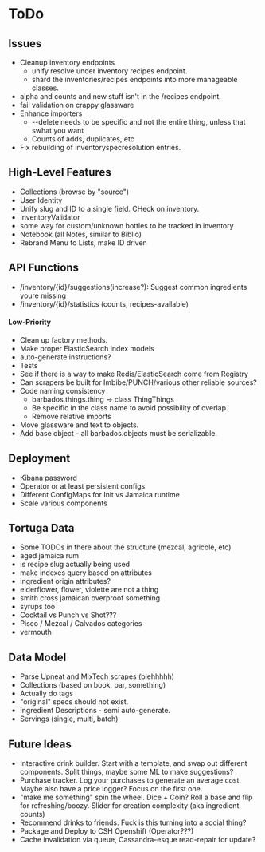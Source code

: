 ToDo
====

Issues
------
* Cleanup inventory endpoints
  * unify resolve under inventory recipes endpoint.
  * shard the inventories/recipes endpoints into more manageable classes.
* alpha and counts and new stuff isn't in the /recipes endpoint.
* fail validation on crappy glassware
* Enhance importers
  * --delete needs to be specific and not the entire thing, unless that swhat you want
  * Counts of adds, duplicates, etc
* Fix rebuilding of inventoryspecresolution entries.

High-Level Features
-------------------
* Collections (browse by "source")
* User Identity
* Unify slug and ID to a single field. CHeck on inventory.
* InventoryValidator
* some way for custom/unknown bottles to be tracked in inventory
* Notebook (all Notes, similar to Biblio)
* Rebrand Menu to Lists, make ID driven

API Functions
-------------
* /inventory/{id}/suggestions(increase?): Suggest common ingredients youre missing
* /inventory/{id}/statistics (counts, recipes-available)

#### Low-Priority
* Clean up factory methods.
* Make proper ElasticSearch index models
* auto-generate instructions?
* Tests 
* See if there is a way to make Redis/ElasticSearch come from Registry
* Can scrapers be built for Imbibe/PUNCH/various other reliable sources?
* Code naming consistency
  * barbados.things.thing -> class ThingThings
  * Be specific in the class name to avoid possibility of overlap.
  * Remove relative imports
* Move glassware and text to objects.
* Add base object - all barbados.objects must be serializable.

Deployment
----------
* Kibana password
* Operator or at least persistent configs
* Different ConfigMaps for Init vs Jamaica runtime
* Scale various components

Tortuga Data
------------
* Some TODOs in there about the structure (mezcal, agricole, etc)
* aged jamaica rum 
* is recipe slug actually being used
* make indexes query based on attributes
* ingredient origin attributes?
* elderflower, flower, violette are not a thing
* smith cross jamaican overproof something
* syrups too
* Cocktail vs Punch vs Shot???
* Pisco / Mezcal / Calvados categories
* vermouth

Data Model
----------
* Parse Upneat and MixTech scrapes (blehhhhh)
* Collections (based on book, bar, something)
* Actually do tags
* "original" specs should not exist.
* Ingredient Descriptions - semi auto-generate.
* Servings (single, multi, batch)

Future Ideas
------------
* Interactive drink builder. Start with a template, and swap out different
  components. Split things, maybe some ML to make suggestions?
* Purchase tracker. Log your purchases to generate an average cost. Maybe
  also have a price logger? Focus on the first one.
* "make me something" spin the wheel. Dice + Coin? Roll a base and 
  flip for refreshing/boozy. Slider for creation complexity (aka ingredient counts)
* Recommend drinks to friends. Fuck is this turning into a social thing?
* Package and Deploy to CSH Openshift (Operator???)
* Cache invalidation via queue, Cassandra-esque read-repair for update?
